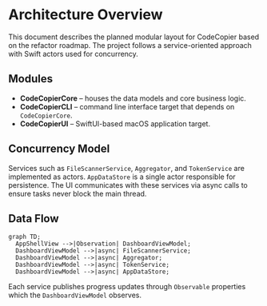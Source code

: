 # Architecture Overview

This document describes the planned modular layout for CodeCopier based on the refactor roadmap. The project follows a service-oriented approach with Swift actors used for concurrency.

## Modules
- **CodeCopierCore** – houses the data models and core business logic.
- **CodeCopierCLI** – command line interface target that depends on `CodeCopierCore`.
- **CodeCopierUI** – SwiftUI-based macOS application target.

## Concurrency Model
Services such as `FileScannerService`, `Aggregator`, and `TokenService` are implemented as actors. `AppDataStore` is a single actor responsible for persistence. The UI communicates with these services via async calls to ensure tasks never block the main thread.

## Data Flow
```mermaid
graph TD;
  AppShellView -->|Observation| DashboardViewModel;
  DashboardViewModel -->|async| FileScannerService;
  DashboardViewModel -->|async| Aggregator;
  DashboardViewModel -->|async| TokenService;
  DashboardViewModel -->|async| AppDataStore;
```

Each service publishes progress updates through `Observable` properties which the `DashboardViewModel` observes.
